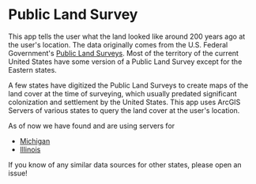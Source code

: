 # Public Land Survey

This app tells the user what the land looked like around 200 years ago at the user's location. The data originally comes from the U.S. Federal Government's [Public Land Surveys](https://en.wikipedia.org/wiki/Public_Land_Survey_System).
Most of the territory of the current United States have some version of a Public Land Survey except for the Eastern states.

A few states have digitized the Public Land Surveys to create maps of the land cover at the time of surveying, which usually predated significant colonization and settlement
by the United States. This app uses ArcGIS Servers of various states to query the land cover at the user's location.

As of now we have found and are using servers for

* [Michigan](https://mnfi.anr.msu.edu/resources/vegetation-circa-1800)
* [Illinois](https://clearinghouse.isgs.illinois.edu/data/landcover/illinois-landcover-early-1800s)

If you know of any similar data sources for other states, please open an issue!
